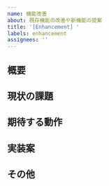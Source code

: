 ```yaml
---
name: 機能改善
about: 既存機能の改善や新機能の提案
title: '[Enhancement] '
labels: enhancement
assignees: ''
---
```


## 概要
<!-- 改善したい内容を簡潔に説明してください -->

## 現状の課題
<!-- 現在の実装における問題点や課題を説明してください -->

## 期待する動作
<!-- 改善後にどのような動作を期待するか説明してください -->

## 実装案
<!-- 具体的な実装案があれば記載してください -->

## その他
<!-- 補足情報があれば記載してください --> 